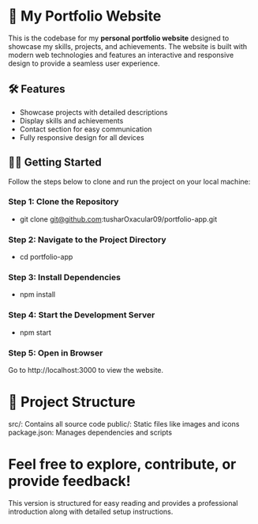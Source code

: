 # 🚀 My Portfolio Website

This is the codebase for my **personal portfolio website** designed to showcase my skills, projects, and achievements. The website is built with modern web technologies and features an interactive and responsive design to provide a seamless user experience.

## 🛠 Features

- Showcase projects with detailed descriptions
- Display skills and achievements
- Contact section for easy communication
- Fully responsive design for all devices

## 🏃‍♂️ Getting Started

Follow the steps below to clone and run the project on your local machine:

### Step 1: Clone the Repository

- git clone git@github.com:tusharOxacular09/portfolio-app.git

### Step 2: Navigate to the Project Directory

- cd portfolio-app

### Step 3: Install Dependencies

- npm install

### Step 4: Start the Development Server

- npm start

### Step 5: Open in Browser

Go to http://localhost:3000 to view the website.

# 📂 Project Structure

src/: Contains all source code
public/: Static files like images and icons
package.json: Manages dependencies and scripts

# Feel free to explore, contribute, or provide feedback!

This version is structured for easy reading and provides a professional introduction along with detailed setup instructions.

